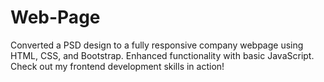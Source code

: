 # Web-Page
Converted a PSD design to a fully responsive company webpage using HTML, CSS, and Bootstrap. Enhanced functionality with basic JavaScript. Check out my frontend development skills in action!
